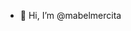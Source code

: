 - 👋 Hi, I’m @mabelmercita


<!---
mabelmercita/mabelmercita is a ✨ special ✨ repository because its `README.md` (this file) appears on your GitHub profile.
You can click the Preview link to take a look at your changes.
--->
